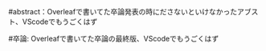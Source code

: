 #abstract：Overleafで書いてた卒論発表の時にださないといけなかったアブスト、VScodeでもうごくはず

#卒論: Overleafで書いてた卒論の最終版、VScodeでもうごくはず
